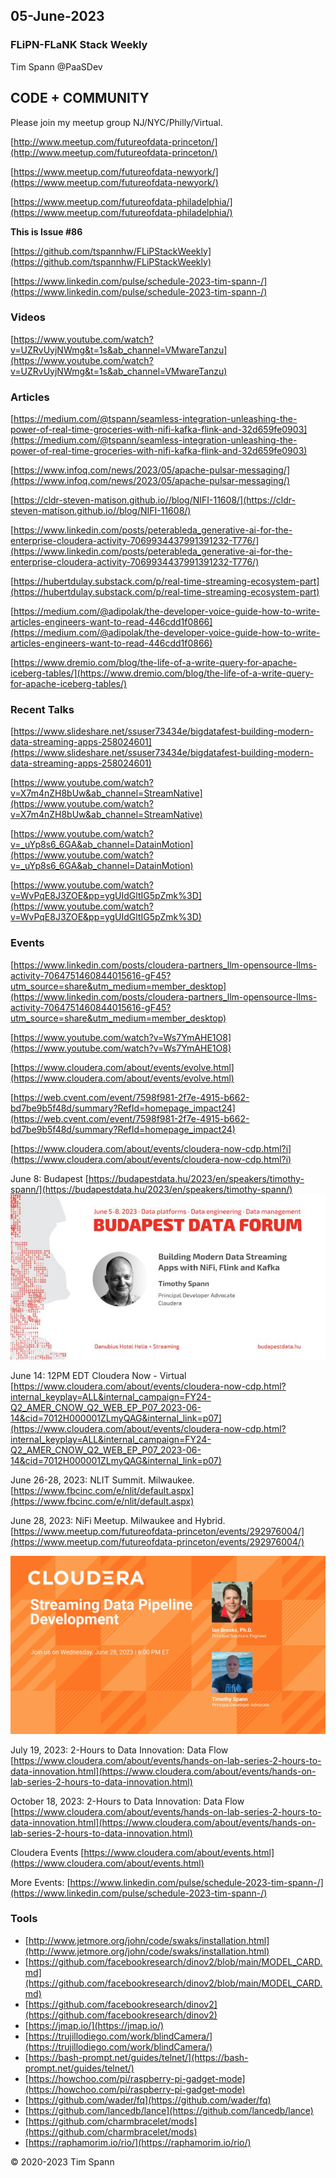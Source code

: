 
## 05-June-2023

### FLiPN-FLaNK Stack Weekly

Tim Spann @PaaSDev



## CODE + COMMUNITY


Please join my meetup group NJ/NYC/Philly/Virtual. 

[http://www.meetup.com/futureofdata-princeton/](http://www.meetup.com/futureofdata-princeton/)

[https://www.meetup.com/futureofdata-newyork/](https://www.meetup.com/futureofdata-newyork/)

[https://www.meetup.com/futureofdata-philadelphia/](https://www.meetup.com/futureofdata-philadelphia/)



**This is Issue #86**


[https://github.com/tspannhw/FLiPStackWeekly](https://github.com/tspannhw/FLiPStackWeekly)

[https://www.linkedin.com/pulse/schedule-2023-tim-spann-/](https://www.linkedin.com/pulse/schedule-2023-tim-spann-/)



### Videos

[https://www.youtube.com/watch?v=UZRvUyjNWmg&t=1s&ab_channel=VMwareTanzu](https://www.youtube.com/watch?v=UZRvUyjNWmg&t=1s&ab_channel=VMwareTanzu)



### Articles

[https://medium.com/@tspann/seamless-integration-unleashing-the-power-of-real-time-groceries-with-nifi-kafka-flink-and-32d659fe0903](https://medium.com/@tspann/seamless-integration-unleashing-the-power-of-real-time-groceries-with-nifi-kafka-flink-and-32d659fe0903)

[https://www.infoq.com/news/2023/05/apache-pulsar-messaging/](https://www.infoq.com/news/2023/05/apache-pulsar-messaging/)

[https://cldr-steven-matison.github.io//blog/NIFI-11608/](https://cldr-steven-matison.github.io//blog/NIFI-11608/)

[https://www.linkedin.com/posts/peterableda_generative-ai-for-the-enterprise-cloudera-activity-7069934437991391232-T776/](https://www.linkedin.com/posts/peterableda_generative-ai-for-the-enterprise-cloudera-activity-7069934437991391232-T776/)

[https://hubertdulay.substack.com/p/real-time-streaming-ecosystem-part](https://hubertdulay.substack.com/p/real-time-streaming-ecosystem-part)

[https://medium.com/@adipolak/the-developer-voice-guide-how-to-write-articles-engineers-want-to-read-446cdd1f0866](https://medium.com/@adipolak/the-developer-voice-guide-how-to-write-articles-engineers-want-to-read-446cdd1f0866)

[https://www.dremio.com/blog/the-life-of-a-write-query-for-apache-iceberg-tables/](https://www.dremio.com/blog/the-life-of-a-write-query-for-apache-iceberg-tables/)


### Recent Talks


[https://www.slideshare.net/ssuser73434e/bigdatafest-building-modern-data-streaming-apps-258024601](https://www.slideshare.net/ssuser73434e/bigdatafest-building-modern-data-streaming-apps-258024601)

[https://www.youtube.com/watch?v=X7m4nZH8bUw&ab_channel=StreamNative](https://www.youtube.com/watch?v=X7m4nZH8bUw&ab_channel=StreamNative)

[https://www.youtube.com/watch?v=_uYp8s6_6GA&ab_channel=DatainMotion](https://www.youtube.com/watch?v=_uYp8s6_6GA&ab_channel=DatainMotion)

[https://www.youtube.com/watch?v=WvPqE8J3ZOE&pp=ygUIdGltIG5pZmk%3D](https://www.youtube.com/watch?v=WvPqE8J3ZOE&pp=ygUIdGltIG5pZmk%3D)



### Events

[https://www.linkedin.com/posts/cloudera-partners_llm-opensource-llms-activity-7064751460844015616-gF45?utm_source=share&utm_medium=member_desktop](https://www.linkedin.com/posts/cloudera-partners_llm-opensource-llms-activity-7064751460844015616-gF45?utm_source=share&utm_medium=member_desktop)

[https://www.youtube.com/watch?v=Ws7YmAHE1O8](https://www.youtube.com/watch?v=Ws7YmAHE1O8)

[https://www.cloudera.com/about/events/evolve.html](https://www.cloudera.com/about/events/evolve.html)

[https://web.cvent.com/event/7598f981-2f7e-4915-b662-bd7be9b5f48d/summary?RefId=homepage_impact24](https://web.cvent.com/event/7598f981-2f7e-4915-b662-bd7be9b5f48d/summary?RefId=homepage_impact24)

[https://www.cloudera.com/about/events/cloudera-now-cdp.html?i](https://www.cloudera.com/about/events/cloudera-now-cdp.html?i)

June 8: Budapest
[https://budapestdata.hu/2023/en/speakers/timothy-spann/](https://budapestdata.hu/2023/en/speakers/timothy-spann/)
![budapest](https://github.com/tspannhw/FLiPStackWeekly/blob/main/images/TimBudapest1685102645433.jpeg?raw=true)

June 14:  12PM EDT
Cloudera Now - Virtual
[https://www.cloudera.com/about/events/cloudera-now-cdp.html?internal_keyplay=ALL&internal_campaign=FY24-Q2_AMER_CNOW_Q2_WEB_EP_P07_2023-06-14&cid=7012H000001ZLmyQAG&internal_link=p07](https://www.cloudera.com/about/events/cloudera-now-cdp.html?internal_keyplay=ALL&internal_campaign=FY24-Q2_AMER_CNOW_Q2_WEB_EP_P07_2023-06-14&cid=7012H000001ZLmyQAG&internal_link=p07)

June 26-28, 2023:  NLIT Summit.  Milwaukee.  
[https://www.fbcinc.com/e/nlit/default.aspx](https://www.fbcinc.com/e/nlit/default.aspx)

June 28, 2023:  NiFi Meetup.   Milwaukee and Hybrid.
[https://www.meetup.com/futureofdata-princeton/events/292976004/](https://www.meetup.com/futureofdata-princeton/events/292976004/)

![meetup](https://raw.githubusercontent.com/tspannhw/FLiPStackWeekly/main/images/junemeetup.jpg)

July 19, 2023:   2-Hours to Data Innovation:   Data Flow
[https://www.cloudera.com/about/events/hands-on-lab-series-2-hours-to-data-innovation.html](https://www.cloudera.com/about/events/hands-on-lab-series-2-hours-to-data-innovation.html)

October 18, 2023:  2-Hours to Data Innovation:   Data Flow
[https://www.cloudera.com/about/events/hands-on-lab-series-2-hours-to-data-innovation.html](https://www.cloudera.com/about/events/hands-on-lab-series-2-hours-to-data-innovation.html)

Cloudera Events
[https://www.cloudera.com/about/events.html](https://www.cloudera.com/about/events.html)

More Events:
[https://www.linkedin.com/pulse/schedule-2023-tim-spann-/](https://www.linkedin.com/pulse/schedule-2023-tim-spann-/)



### Tools

* [http://www.jetmore.org/john/code/swaks/installation.html](http://www.jetmore.org/john/code/swaks/installation.html)
* [https://github.com/facebookresearch/dinov2/blob/main/MODEL_CARD.md](https://github.com/facebookresearch/dinov2/blob/main/MODEL_CARD.md)
* [https://github.com/facebookresearch/dinov2](https://github.com/facebookresearch/dinov2)
* [https://jmap.io/](https://jmap.io/)
* [https://trujillodiego.com/work/blindCamera/](https://trujillodiego.com/work/blindCamera/)
* [https://bash-prompt.net/guides/telnet/](https://bash-prompt.net/guides/telnet/)
* [https://howchoo.com/pi/raspberry-pi-gadget-mode](https://howchoo.com/pi/raspberry-pi-gadget-mode)
* [https://github.com/wader/fq](https://github.com/wader/fq)
* [https://github.com/lancedb/lance](https://github.com/lancedb/lance)
* [https://github.com/charmbracelet/mods](https://github.com/charmbracelet/mods)
* [https://raphamorim.io/rio/](https://raphamorim.io/rio/)





&copy; 2020-2023 Tim Spann
